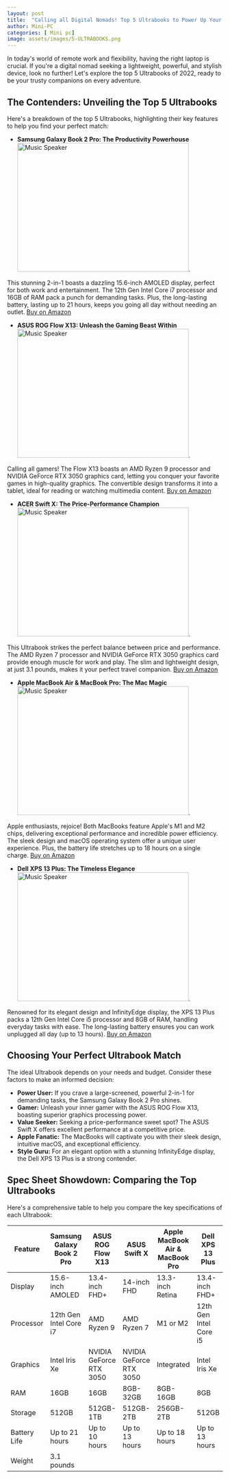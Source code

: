 ```yaml
---
layout: post
title:  "Calling all Digital Nomads! Top 5 Ultrabooks to Power Up Your 2022"
author: Mini-PC
categories: [ Mini pc]
image: assets/images/5-ULTRABOOKS.png
--- 
```


In today's world of remote work and flexibility, having the right laptop is crucial. If you're a digital nomad seeking a lightweight, powerful, and stylish device, look no further! Let's explore the top 5 Ultrabooks of 2022, ready to be your trusty companions on every adventure.

## The Contenders: Unveiling the Top 5 Ultrabooks

Here's a breakdown of the top 5 Ultrabooks, highlighting their key features to help you find your perfect match:

* **Samsung Galaxy Book 2 Pro: The Productivity Powerhouse**
<img src="https://m.media-amazon.com/images/I/81HJWHnEXxL._AC_SL1500_.jpg" alt="Music Speaker" width="400" height="300">. 

This stunning 2-in-1 boasts a dazzling 15.6-inch AMOLED display, perfect for both work and entertainment. The 12th Gen Intel Core i7 processor and 16GB of RAM pack a punch for demanding tasks. Plus, the long-lasting battery, lasting up to 21 hours, keeps you going all day without needing an outlet. [Buy on Amazon](https://amzn.to/44cb7f9)


* **ASUS ROG Flow X13: Unleash the Gaming Beast Within**
<img src="https://m.media-amazon.com/images/I/61XnKDqBjzL._AC_SL1500_.jpg" alt="Music Speaker" width="400" height="300">. 

Calling all gamers! The Flow X13 boasts an AMD Ryzen 9 processor and NVIDIA GeForce RTX 3050 graphics card, letting you conquer your favorite games in high-quality graphics. The convertible design transforms it into a tablet, ideal for reading or watching multimedia content. [Buy on Amazon](https://amzn.to/4a3ryvD)


* **ACER Swift X: The Price-Performance Champion**
<img src="https://m.media-amazon.com/images/I/71d5rAq4YaL._AC_SL1500_.jpg" alt="Music Speaker" width="400" height="300">. 

This Ultrabook strikes the perfect balance between price and performance. The AMD Ryzen 7 processor and NVIDIA GeForce RTX 3050 graphics card provide enough muscle for work and play. The slim and lightweight design, at just 3.1 pounds, makes it your perfect travel companion. [Buy on Amazon](https://amzn.to/3W3mfJ8)


* **Apple MacBook Air & MacBook Pro: The Mac Magic**
<img src="https://m.media-amazon.com/images/I/71NPEI1B9wL._AC_SL1500_.jpg" alt="Music Speaker" width="400" height="300">. 

Apple enthusiasts, rejoice! Both MacBooks feature Apple's M1 and M2 chips, delivering exceptional performance and incredible power efficiency. The sleek design and macOS operating system offer a unique user experience. Plus, the battery life stretches up to 18 hours on a single charge. [Buy on Amazon](https://amzn.to/49IUFUx)


* **Dell XPS 13 Plus: The Timeless Elegance**
<img src="https://m.media-amazon.com/images/I/71y+RCosJ7L._AC_SL1500_.jpg" alt="Music Speaker" width="400" height="300">. 

Renowned for its elegant design and InfinityEdge display, the XPS 13 Plus packs a 12th Gen Intel Core i5 processor and 8GB of RAM, handling everyday tasks with ease. The long-lasting battery ensures you can work unplugged all day (up to 13 hours). [Buy on Amazon](https://amzn.to/448Mdge)


## Choosing Your Perfect Ultrabook Match

The ideal Ultrabook depends on your needs and budget. Consider these factors to make an informed decision:

* **Power User:** If you crave a large-screened, powerful 2-in-1 for demanding tasks, the Samsung Galaxy Book 2 Pro shines.
* **Gamer:** Unleash your inner gamer with the ASUS ROG Flow X13, boasting superior graphics processing power.
* **Value Seeker:** Seeking a price-performance sweet spot? The ASUS Swift X offers excellent performance at a competitive price.
* **Apple Fanatic:** The MacBooks will captivate you with their sleek design, intuitive macOS, and exceptional efficiency.
* **Style Guru:** For an elegant option with a stunning InfinityEdge display, the Dell XPS 13 Plus is a strong contender.

## Spec Sheet Showdown: Comparing the Top Ultrabooks

Here's a comprehensive table to help you compare the key specifications of each Ultrabook:

| Feature | Samsung Galaxy Book 2 Pro | ASUS ROG Flow X13 | ASUS Swift X | Apple MacBook Air & MacBook Pro | Dell XPS 13 Plus |
|---|---|---|---|---|---|
| Display | 15.6-inch AMOLED | 13.4-inch FHD+ | 14-inch FHD | 13.3-inch Retina | 13.4-inch FHD+ |
| Processor | 12th Gen Intel Core i7 | AMD Ryzen 9 | AMD Ryzen 7 | M1 or M2 | 12th Gen Intel Core i5 |
| Graphics | Intel Iris Xe | NVIDIA GeForce RTX 3050 | NVIDIA GeForce RTX 3050 | Integrated | Intel Iris Xe |
| RAM | 16GB | 16GB | 8GB-32GB | 8GB-16GB | 8GB |
| Storage | 512GB | 512GB-1TB | 512GB-2TB | 256GB-2TB | 512GB |
| Battery Life | Up to 21 hours | Up to 10 hours | Up to 13 hours | Up to 18 hours | Up to 13 hours |
| Weight | 3.1 pounds | 

